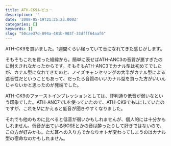 ```yaml
---
title: ATH-CK9レビュー
description: ''
date: '2008-05-19T21:25:23.000Z'
categories: []
keywords: []
slug: "50cae37d-894a-481b-903f-33dfff64aaf6"
---
```

ATH-CK9を買いました。1週間くらい経っていて音になれてきた感じがします。

そもそもこれを買った経緯から。簡単に表せばATH-ANC3の音質が悪すぎたのに耐えきれなかったからです。そもそもATH-ANC3でカナル型は初めてでしたが、カナル型になれてきたのと、ノイズキャンセリングの大半がカナル型による遮音性だということもあって、だったら音質のいいカナル型を買った方がいいんじゃないかと思ったのが発端でした。

ATH-CK9のファーストインプレッションとしては、評判通り低音が弱いなという印象でした。ATH-ANC7でLを使っていたので、ATH-CK9でもLにしていたのですが、これをMにかえると低音が聞きやすくなりました。

それでも他のものに比べると低音が弱いかもしれませんが、個人的には十分かもしれません。低音が出ているBOSEとかの音は酔ったりして好きではないので、この方が好みかも。ただ耳への入り方でかなりオトが変わってしまうのはカナル型の宿命なのかもしれません。